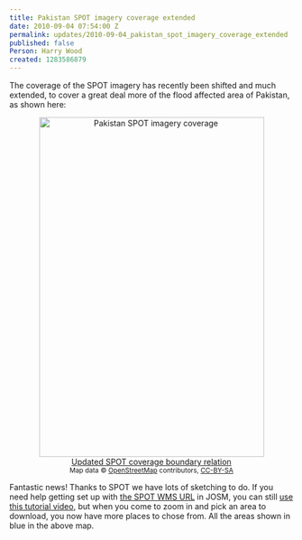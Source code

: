```yaml
---
title: Pakistan SPOT imagery coverage extended
date: 2010-09-04 07:54:00 Z
permalink: updates/2010-09-04_pakistan_spot_imagery_coverage_extended
published: false
Person: Harry Wood
created: 1283586879
---
```


<p>The coverage of the SPOT imagery has recently been shifted and much extended, to cover a great deal more of the flood affected area of Pakistan, as shown here:</p><p style="text-align: center;"><a href="http://www.openstreetmap.org/?relation=1136222"><img class="alignnone size-full wp-image-52" title="Pakistan-SPOT-coverage" src="http://hot.openstreetmap.org/weblog/wp-content/uploads/2010/09/Pakistan-SPOT-coverage.png" alt="Pakistan SPOT imagery coverage" width="399" border="0" height="602"></a> <br><a href="http://www.openstreetmap.org/?relation=1136222">Updated SPOT coverage boundary relation</a> <br><small>Map data © <a href="http://www.openstreetmap.org/">OpenStreetMap</a> contributors, <a href="http://creativecommons.org/licenses/by-sa/2.0/">CC-BY-SA</a></small></p><p>Fantastic news! Thanks to SPOT we have lots of sketching to do. If you need help getting set up with <a title="WMS details on the wiki" href="http://wiki.openstreetmap.org/wiki/2010_07_Pakistan_Floods/Imagery_and_data_sources#SPOT">the SPOT WMS URL</a> in JOSM, you can still <a href="http://www.youtube.com/watch?v=g3_KJDD8bpE">use this tutorial video</a>, but when you come to zoom in and pick an area to download, you now have more places to chose from. All the areas shown in blue in the above map.</p>
